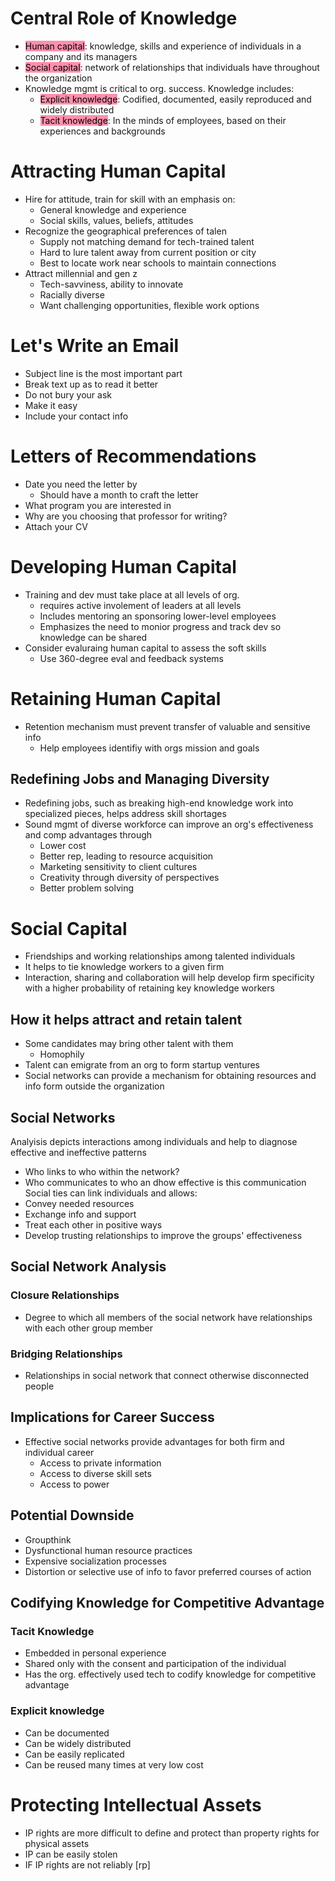 # Central Role of Knowledge
- <mark style="background: #FF5582A6;">Human capital</mark>: knowledge, skills and experience of individuals in a company and its managers
- <mark style="background: #FF5582A6;">Social capital</mark>: network of relationships that individuals have throughout the organization
- Knowledge mgmt is critical to org. success. Knowledge includes:
	- <mark style="background: #FF5582A6;">Explicit knowledge</mark>: Codified, documented, easily reproduced and widely distributed
	- <mark style="background: #FF5582A6;">Tacit knowledge</mark>: In the minds of employees, based on their experiences and backgrounds
# Attracting Human Capital
- Hire for attitude, train for skill with an emphasis on:
	- General knowledge and experience
	- Social skills, values, beliefs, attitudes
- Recognize the geographical preferences of talen
	- Supply not matching demand for tech-trained talent
	- Hard to lure talent away from current position or city
	- Best to locate work near schools to maintain connections
- Attract millennial and gen z
	- Tech-savviness, ability to innovate
	- Racially diverse
	- Want challenging opportunities, flexible work options
# Let's Write an Email
- Subject line is the most important part
- Break text up as to read it better
- Do not bury your ask
- Make it easy
- Include your contact info
# Letters of Recommendations
- Date you need the letter by
	- Should have a month to craft the letter
- What program you are interested in
- Why are you choosing that professor for writing?
- Attach your CV
# Developing Human Capital
- Training and dev must take place at all levels of org.
	- requires active involement of leaders at all levels
	- Includes mentoring an sponsoring lower-level employees
	- Emphasizes the need to monior progress and track dev so knowledge can be shared
- Consider evaluraing human capital to assess the soft skills
	- Use 360-degree eval and feedback systems
# Retaining Human Capital
- Retention mechanism must prevent transfer of valuable and sensitive info
	- Help employees identifiy with orgs mission and goals
## Redefining Jobs and Managing Diversity
- Redefining jobs, such as breaking high-end knowledge work into specialized pieces, helps address skill shortages
- Sound mgmt of diverse workforce can improve an org's effectiveness and comp advantages through
	- Lower cost
	- Better rep, leading to resource acquisition
	- Marketing sensitivity to client cultures
	- Creativity through diversity of perspectives
	- Better problem solving
# Social Capital
- Friendships and working relationships among talented individuals
- It helps to tie knowledge workers to a given firm
- Interaction, sharing and collaboration will help develop firm specificity with a higher probability of retaining key knowledge workers
## How it helps attract and retain talent
- Some candidates may bring other talent with them
	- Homophily
- Talent can emigrate from an org to form startup ventures
- Social networks can provide a mechanism for obtaining resources and info form outside the organization
## Social Networks
Analyisis depicts interactions among individuals and help to diagnose effective and ineffective patterns
- Who links to who within the network?
- Who communicates to who an dhow effective is this communication
Social ties can link individuals and allows:
- Convey needed resources
- Exchange info and support
- Treat each other in positive ways
- Develop trusting relationships to improve the groups' effectiveness
## Social Network Analysis
### Closure Relationships
- Degree to which all members of the social network have relationships with each other group member
### Bridging Relationships
- Relationships in social network that connect otherwise disconnected people
## Implications for Career Success
- Effective social networks provide advantages for both firm and individual career
	- Access to private information
	- Access to diverse skill sets
	- Access to power
## Potential Downside
- Groupthink
- Dysfunctional human resource practices
- Expensive socialization processes
- Distortion or selective use of info to favor preferred courses of action
## Codifying Knowledge for Competitive Advantage
### Tacit Knowledge
- Embedded in personal experience
- Shared only with the consent and participation of the individual 
- Has the org. effectively used tech to codify knowledge for competitive advantage
### Explicit knowledge
- Can be documented
- Can be widely distributed
- Can be easily replicated
- Can be reused many times at very low cost
# Protecting Intellectual Assets
- IP rights are more difficult to define and protect than property rights for physical assets
- IP can be easily stolen
- IF IP rights are not reliably [rp]